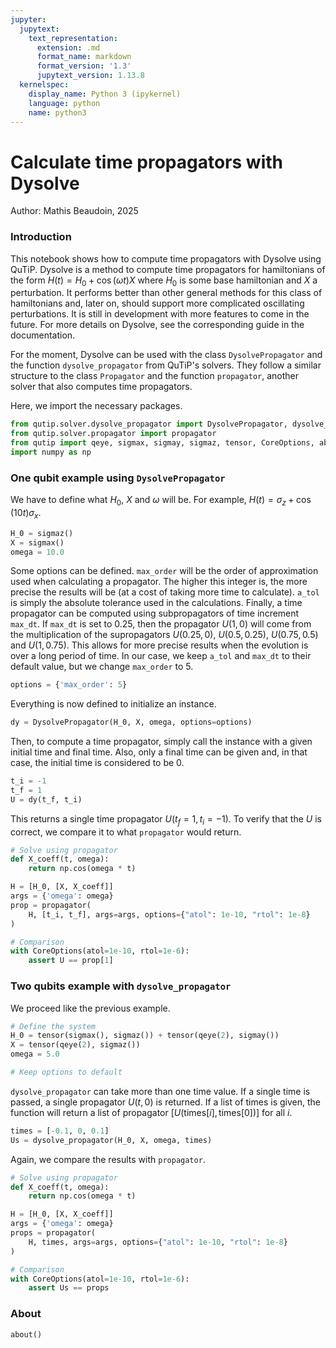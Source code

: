 ```yaml
---
jupyter:
  jupytext:
    text_representation:
      extension: .md
      format_name: markdown
      format_version: '1.3'
      jupytext_version: 1.13.8
  kernelspec:
    display_name: Python 3 (ipykernel)
    language: python
    name: python3
---
```


# Calculate time propagators with Dysolve

Author: Mathis Beaudoin, 2025

### Introduction

This notebook shows how to compute time propagators with Dysolve using QuTiP. Dysolve is a method to compute time propagators for hamiltonians of the form $H(t) = H_0 + \cos(\omega t)X$ where $H_0$ is some base hamiltonian and $X$ a perturbation. It performs better than other general methods for this class of hamiltonians and, later on, should support more complicated oscillating perturbations. It is still in development with more features to come in the future. For more details on Dysolve, see the corresponding guide in the documentation.

For the moment, Dysolve can be used with the class `DysolvePropagator` and the function `dysolve_propagator` from QuTiP's solvers. They follow a similar structure to the class `Propagator` and the function `propagator`, another solver that also computes time propagators. 

Here, we import the necessary packages.

```python
from qutip.solver.dysolve_propagator import DysolvePropagator, dysolve_propagator
from qutip.solver.propagator import propagator
from qutip import qeye, sigmax, sigmay, sigmaz, tensor, CoreOptions, about
import numpy as np
```

### One qubit example using `DysolvePropagator`

We have to define what $H_0$, $X$ and $\omega$ will be. For example, $H(t) = \sigma_z + \cos(10t)\sigma_x$.

```python
H_0 = sigmaz()
X = sigmax()
omega = 10.0
```

Some options can be defined. `max_order` will be the order of approximation used when calculating a propagator. The higher this integer is, the more precise the results will be (at a cost of taking more time to calculate). `a_tol` is simply the absolute tolerance used in the calculations. Finally, a time propagator can be computed using subpropagators of time increment `max_dt`. If `max_dt` is set to 0.25, then the propagator $U(1, 0)$ will come from the multiplication of the supropagators $U(0.25, 0)$, $U(0.5, 0.25)$, $U(0.75, 0.5)$ and $U(1, 0.75)$. This allows for more precise results when the evolution is over a long period of time. In our case, we keep `a_tol` and `max_dt` to their default value, but we change `max_order` to 5.

```python
options = {'max_order': 5}
```

Everything is now defined to initialize an instance.

```python
dy = DysolvePropagator(H_0, X, omega, options=options)
```

Then, to compute a time propagator, simply call the instance with a given initial time and final time. Also, only a final time can be given and, in that case, the initial time is considered to be 0.

```python
t_i = -1
t_f = 1
U = dy(t_f, t_i)
```

This returns a single time propagator $U(t_f = 1, t_i = -1)$. To verify that the $U$ is correct, we compare it to what `propagator` would return.

```python
# Solve using propagator
def X_coeff(t, omega):
    return np.cos(omega * t)

H = [H_0, [X, X_coeff]]
args = {'omega': omega}
prop = propagator(
    H, [t_i, t_f], args=args, options={"atol": 1e-10, "rtol": 1e-8}
)

# Comparison
with CoreOptions(atol=1e-10, rtol=1e-6):
    assert U == prop[1]
```

### Two qubits example with `dysolve_propagator`

We proceed like the previous example.

```python
# Define the system
H_0 = tensor(sigmax(), sigmaz()) + tensor(qeye(2), sigmay())
X = tensor(qeye(2), sigmaz())
omega = 5.0

# Keep options to default
```

`dysolve_propagator` can take more than one time value. If a single time is passed, a single propagator $U(t,0)$ is returned. If a list of times is given, the function will return a list of propagator $[U(\text{times}[i], \text{times}[0])]$ for all $i$. 

```python
times = [-0.1, 0, 0.1]
Us = dysolve_propagator(H_0, X, omega, times)
```

Again, we compare the results with `propagator`.

```python
# Solve using propagator
def X_coeff(t, omega):
    return np.cos(omega * t)

H = [H_0, [X, X_coeff]]
args = {'omega': omega}
props = propagator(
    H, times, args=args, options={"atol": 1e-10, "rtol": 1e-8}
)

# Comparison
with CoreOptions(atol=1e-10, rtol=1e-6):
    assert Us == props
```

### About

```python
about()
```